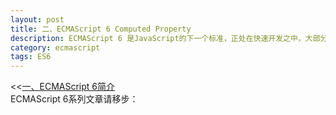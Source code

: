 ```yaml
---
layout: post
title: 二、ECMAScript 6 Computed Property
description: ECMAScript 6 是JavaScript的下一个标准，正处在快速开发之中，大部分已经完成了，预计将在2014年正式发布。
category: ecmascript
tags: ES6
---
```



<div class="page-ctrl">
	<span class="page-old" title="上一篇">&lt;&lt;<a href="/ES6-introduce">一、ECMAScript 6简介</a></span>
	<span class="page-new" title="下一篇"><a href="#"></a></span>
</div>
ECMAScript 6系列文章请移步：<http://barretlee.com/ES6/>